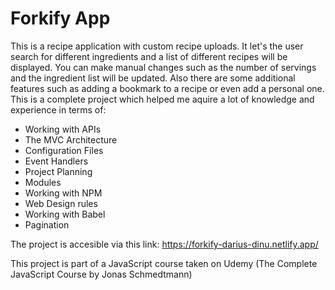 # Forkify App

This is a recipe application with custom recipe uploads. It let's the user search for different ingredients and a list of different recipes will be displayed. You can make manual changes such as the number of servings and the ingredient list will be updated. Also there are some additional features such as adding a bookmark to a recipe or even add a personal one. This is a complete project which helped me aquire a lot of knowledge and experience in terms of:

- Working with APIs
- The MVC Architecture
- Configuration Files
- Event Handlers
- Project Planning
- Modules
- Working with NPM
- Web Design rules
- Working with Babel
- Pagination

The project is accesible via this link: https://forkify-darius-dinu.netlify.app/

This project is part of a JavaScript course taken on Udemy (The Complete JavaScript Course by Jonas Schmedtmann)
